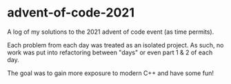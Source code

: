 # advent-of-code-2021
A log of my solutions to the 2021 advent of code event (as time permits).

Each problem from each day was treated as an isolated project.
As such, no work was put into refactoring between "days" or even part 1 & 2 of each day.

The goal was to gain more exposure to modern C++ and have some fun!

